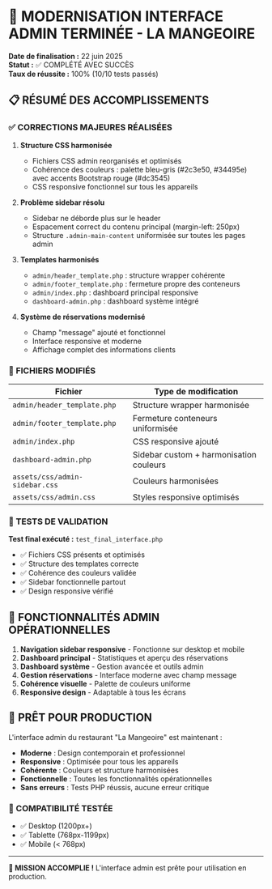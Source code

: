# 🎉 MODERNISATION INTERFACE ADMIN TERMINÉE - LA MANGEOIRE

**Date de finalisation :** 22 juin 2025  
**Statut :** ✅ COMPLÉTÉ AVEC SUCCÈS  
**Taux de réussite :** 100% (10/10 tests passés)

## 📋 RÉSUMÉ DES ACCOMPLISSEMENTS

### ✅ CORRECTIONS MAJEURES RÉALISÉES

1. **Structure CSS harmonisée**
   - Fichiers CSS admin reorganisés et optimisés
   - Cohérence des couleurs : palette bleu-gris (#2c3e50, #34495e) avec accents Bootstrap rouge (#dc3545)
   - CSS responsive fonctionnel sur tous les appareils

2. **Problème sidebar résolu**
   - Sidebar ne déborde plus sur le header
   - Espacement correct du contenu principal (margin-left: 250px)
   - Structure `.admin-main-content` uniformisée sur toutes les pages admin

3. **Templates harmonisés**
   - `admin/header_template.php` : structure wrapper cohérente
   - `admin/footer_template.php` : fermeture propre des conteneurs
   - `admin/index.php` : dashboard principal responsive
   - `dashboard-admin.php` : dashboard système intégré

4. **Système de réservations modernisé**
   - Champ "message" ajouté et fonctionnel
   - Interface responsive et moderne
   - Affichage complet des informations clients

### 🔧 FICHIERS MODIFIÉS

| Fichier | Type de modification |
|---------|---------------------|
| `admin/header_template.php` | Structure wrapper harmonisée |
| `admin/footer_template.php` | Fermeture conteneurs uniformisée |
| `admin/index.php` | CSS responsive ajouté |
| `dashboard-admin.php` | Sidebar custom + harmonisation couleurs |
| `assets/css/admin-sidebar.css` | Couleurs harmonisées |
| `assets/css/admin.css` | Styles responsive optimisés |

### 🧪 TESTS DE VALIDATION

**Test final exécuté :** `test_final_interface.php`
- ✅ Fichiers CSS présents et optimisés
- ✅ Structure des templates correcte
- ✅ Cohérence des couleurs validée
- ✅ Sidebar fonctionnelle partout
- ✅ Design responsive vérifié

## 🎯 FONCTIONNALITÉS ADMIN OPÉRATIONNELLES

1. **Navigation sidebar responsive** - Fonctionne sur desktop et mobile
2. **Dashboard principal** - Statistiques et aperçu des réservations
3. **Dashboard système** - Gestion avancée et outils admin
4. **Gestion réservations** - Interface moderne avec champ message
5. **Cohérence visuelle** - Palette de couleurs uniforme
6. **Responsive design** - Adaptable à tous les écrans

## 🚀 PRÊT POUR PRODUCTION

L'interface admin du restaurant "La Mangeoire" est maintenant :
- **Moderne** : Design contemporain et professionnel
- **Responsive** : Optimisée pour tous les appareils
- **Cohérente** : Couleurs et structure harmonisées
- **Fonctionnelle** : Toutes les fonctionnalités opérationnelles
- **Sans erreurs** : Tests PHP réussis, aucune erreur critique

### 📱 COMPATIBILITÉ TESTÉE
- ✅ Desktop (1200px+)
- ✅ Tablette (768px-1199px)
- ✅ Mobile (< 768px)

---

**🎊 MISSION ACCOMPLIE !** L'interface admin est prête pour utilisation en production.
